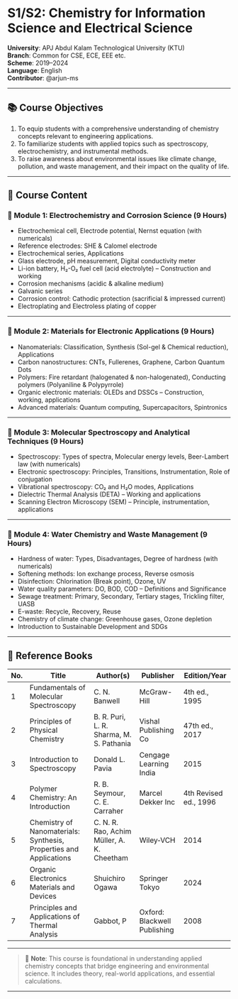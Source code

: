 # S1/S2: Chemistry for Information Science and Electrical Science  
**University**: APJ Abdul Kalam Technological University (KTU)  
**Branch**: Common for CSE, ECE, EEE etc.  
**Scheme**: 2019–2024  
**Language**: English  
**Contributor**: @arjun-ms  

---

## 📚 Course Objectives

1. To equip students with a comprehensive understanding of chemistry concepts relevant to engineering applications.  
2. To familiarize students with applied topics such as spectroscopy, electrochemistry, and instrumental methods.  
3. To raise awareness about environmental issues like climate change, pollution, and waste management, and their impact on the quality of life.

---

## 🧪 Course Content

### 🔹 Module 1: Electrochemistry and Corrosion Science (9 Hours)

- Electrochemical cell, Electrode potential, Nernst equation (with numericals)  
- Reference electrodes: SHE & Calomel electrode  
- Electrochemical series, Applications  
- Glass electrode, pH measurement, Digital conductivity meter  
- Li-ion battery, H₂-O₂ fuel cell (acid electrolyte) – Construction and working  
- Corrosion mechanisms (acidic & alkaline medium)  
- Galvanic series  
- Corrosion control: Cathodic protection (sacrificial & impressed current)  
- Electroplating and Electroless plating of copper  

---

### 🔹 Module 2: Materials for Electronic Applications (9 Hours)

- Nanomaterials: Classification, Synthesis (Sol-gel & Chemical reduction), Applications  
- Carbon nanostructures: CNTs, Fullerenes, Graphene, Carbon Quantum Dots  
- Polymers: Fire retardant (halogenated & non-halogenated), Conducting polymers (Polyaniline & Polypyrrole)  
- Organic electronic materials: OLEDs and DSSCs – Construction, working, applications  
- Advanced materials: Quantum computing, Supercapacitors, Spintronics  

---

### 🔹 Module 3: Molecular Spectroscopy and Analytical Techniques (9 Hours)

- Spectroscopy: Types of spectra, Molecular energy levels, Beer-Lambert law (with numericals)  
- Electronic spectroscopy: Principles, Transitions, Instrumentation, Role of conjugation  
- Vibrational spectroscopy: CO₂ and H₂O modes, Applications  
- Dielectric Thermal Analysis (DETA) – Working and applications  
- Scanning Electron Microscopy (SEM) – Principle, instrumentation, applications  

---

### 🔹 Module 4: Water Chemistry and Waste Management (9 Hours)

- Hardness of water: Types, Disadvantages, Degree of hardness (with numericals)  
- Softening methods: Ion exchange process, Reverse osmosis  
- Disinfection: Chlorination (Break point), Ozone, UV  
- Water quality parameters: DO, BOD, COD – Definitions and Significance  
- Sewage treatment: Primary, Secondary, Tertiary stages, Trickling filter, UASB  
- E-waste: Recycle, Recovery, Reuse  
- Chemistry of climate change: Greenhouse gases, Ozone depletion  
- Introduction to Sustainable Development and SDGs  

---

## 📖 Reference Books

| No. | Title | Author(s) | Publisher | Edition/Year |
|-----|-------|-----------|-----------|--------------|
| 1 | Fundamentals of Molecular Spectroscopy | C. N. Banwell | McGraw-Hill | 4th ed., 1995 |
| 2 | Principles of Physical Chemistry | B. R. Puri, L. R. Sharma, M. S. Pathania | Vishal Publishing Co | 47th ed., 2017 |
| 3 | Introduction to Spectroscopy | Donald L. Pavia | Cengage Learning India | 2015 |
| 4 | Polymer Chemistry: An Introduction | R. B. Seymour, C. E. Carraher | Marcel Dekker Inc | 4th Revised ed., 1996 |
| 5 | Chemistry of Nanomaterials: Synthesis, Properties and Applications | C. N. R. Rao, Achim Müller, A. K. Cheetham | Wiley‐VCH | 2014 |
| 6 | Organic Electronics Materials and Devices | Shuichiro Ogawa | Springer Tokyo | 2024 |
| 7 | Principles and Applications of Thermal Analysis | Gabbot, P | Oxford: Blackwell Publishing | 2008 |

---

> 🧠 **Note**: This course is foundational in understanding applied chemistry concepts that bridge engineering and environmental science. It includes theory, real-world applications, and essential calculations.

---




